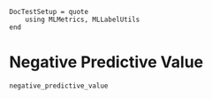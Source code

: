 ```@meta
DocTestSetup = quote
    using MLMetrics, MLLabelUtils
end
```

# Negative Predictive Value

```@docs
negative_predictive_value
```
